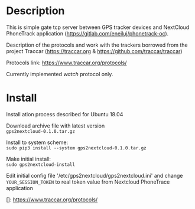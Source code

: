 Description
===========
This is simple gate tcp server between GPS tracker devices and NextCloud PhoneTrack application (https://gitlab.com/eneiluj/phonetrack-oc).

Description of the protocols and work with the trackers borrowed from the project Traccar (https://traccar.org & https://github.com/traccar/traccar)

Protocols link: https://www.traccar.org/protocols/

Currently implemented _watch_ protocol only.

Install
=======
Install ation process described for Ubuntu 18.04

Download archive file with latest version\
`gps2nextcloud-0.1.0.tar.gz`

Install to system scheme: \
`sudo pip3 install --system gps2nextcloud-0.1.0.tar.gz`

Make initial install: \
`sudo gps2nextcloud-install `

Edit initial config file '/etc/gps2nextcloud/gps2nextcloud.ini' and change `YOUR_SESSION_TOKEN` to real token value from Nextcloud PhoneTrace application


[]: https://www.traccar.org/protocols/